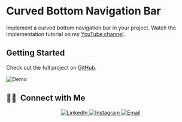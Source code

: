 # Curved Bottom Navigation Bar

Implement a curved bottom navigation bar in your project. Watch the implementation tutorial on my [YouTube channel](https://youtu.be/1fM0UTlWG6o).

## Getting Started

Check out the full project on [GitHub](https://github.com/MahmoudMadihBedier/curved-bootto-nav-bar).

![Demo](https://github.com/MahmoudMadihBedier/curved-bootto-nav-bar/assets/166904135/901c7caf-7815-4a6f-a729-89c183a32b6d)

## 🤝🏻 &nbsp;Connect with Me

<p align="center">
  <a href="https://www.linkedin.com/in/mahmoud-madih-762358301/">
    <img alt="LinkedIn" src="https://img.shields.io/badge/LinkedIn-Mahmoud%20Madih-blue?style=flat-square&logo=linkedin">
  </a>
  <a href="https://www.instagram.com/m__madih?igsh=a2c0Nmk5cnQ3cHo1">
    <img alt="Instagram" src="https://img.shields.io/badge/Instagram-m__madih-blue?style=flat-square&logo=instagram">
  </a>
  <a href="mailto:moodbeder150@gmail.com">
    <img alt="Email" src="https://img.shields.io/badge/Email-moodbeder150@gmail.com-blue?style=flat-square&logo=gmail">
  </a>
</p>
